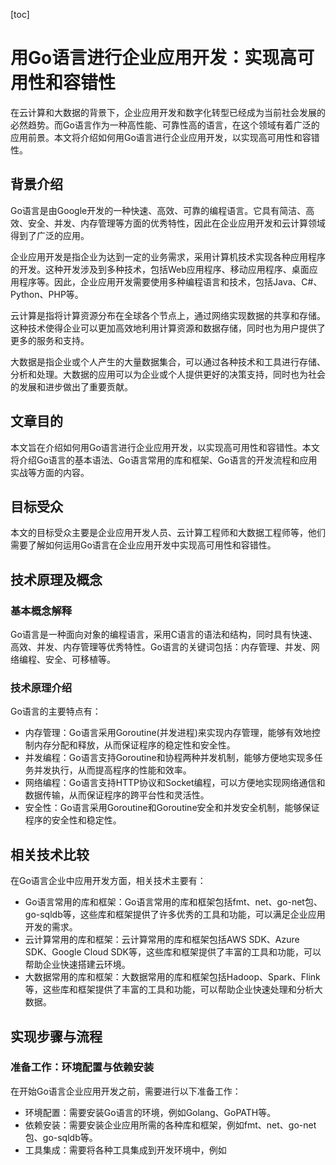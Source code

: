 
[toc]                    
                
                
用Go语言进行企业应用开发：实现高可用性和容错性
=================

在云计算和大数据的背景下，企业应用开发和数字化转型已经成为当前社会发展的必然趋势。而Go语言作为一种高性能、可靠性高的语言，在这个领域有着广泛的应用前景。本文将介绍如何用Go语言进行企业应用开发，以实现高可用性和容错性。

背景介绍
-----------------

Go语言是由Google开发的一种快速、高效、可靠的编程语言。它具有简洁、高效、安全、并发、内存管理等方面的优秀特性，因此在企业应用开发和云计算领域得到了广泛的应用。

企业应用开发是指企业为达到一定的业务需求，采用计算机技术实现各种应用程序的开发。这种开发涉及到多种技术，包括Web应用程序、移动应用程序、桌面应用程序等。因此，企业应用开发需要使用多种编程语言和技术，包括Java、C#、Python、PHP等。

云计算是指将计算资源分布在全球各个节点上，通过网络实现数据的共享和存储。这种技术使得企业可以更加高效地利用计算资源和数据存储，同时也为用户提供了更多的服务和支持。

大数据是指企业或个人产生的大量数据集合，可以通过各种技术和工具进行存储、分析和处理。大数据的应用可以为企业或个人提供更好的决策支持，同时也为社会的发展和进步做出了重要贡献。

文章目的
------------------

本文旨在介绍如何用Go语言进行企业应用开发，以实现高可用性和容错性。本文将介绍Go语言的基本语法、Go语言常用的库和框架、Go语言的开发流程和应用实战等方面的内容。

目标受众
--------------

本文的目标受众主要是企业应用开发人员、云计算工程师和大数据工程师等，他们需要了解如何运用Go语言在企业应用开发中实现高可用性和容错性。

技术原理及概念
-----------------------

### 基本概念解释

Go语言是一种面向对象的编程语言，采用C语言的语法和结构，同时具有快速、高效、并发、内存管理等优秀特性。Go语言的关键词包括：内存管理、并发、网络编程、安全、可移植等。

### 技术原理介绍

Go语言的主要特点有：

- 内存管理：Go语言采用Goroutine(并发进程)来实现内存管理，能够有效地控制内存分配和释放，从而保证程序的稳定性和安全性。
- 并发编程：Go语言支持Goroutine和协程两种并发机制，能够方便地实现多任务并发执行，从而提高程序的性能和效率。
- 网络编程：Go语言支持HTTP协议和Socket编程，可以方便地实现网络通信和数据传输，从而保证程序的跨平台性和灵活性。
- 安全性：Go语言采用Goroutine和Goroutine安全和并发安全机制，能够保证程序的安全性和稳定性。

相关技术比较
------------------

在Go语言企业中应用开发方面，相关技术主要有：

- Go语言常用的库和框架：Go语言常用的库和框架包括fmt、net、go-net包、go-sqldb等，这些库和框架提供了许多优秀的工具和功能，可以满足企业应用开发的需求。
- 云计算常用的库和框架：云计算常用的库和框架包括AWS SDK、Azure SDK、Google Cloud SDK等，这些库和框架提供了丰富的工具和功能，可以帮助企业快速搭建云环境。
- 大数据常用的库和框架：大数据常用的库和框架包括Hadoop、Spark、Flink等，这些库和框架提供了丰富的工具和功能，可以帮助企业快速处理和分析大数据。

实现步骤与流程
--------------------

### 准备工作：环境配置与依赖安装

在开始Go语言企业应用开发之前，需要进行以下准备工作：

- 环境配置：需要安装Go语言的环境，例如Golang、GoPATH等。
- 依赖安装：需要安装企业应用所需的各种库和框架，例如fmt、net、go-net包、go-sqldb等。
- 工具集成：需要将各种工具集成到开发环境中，例如

